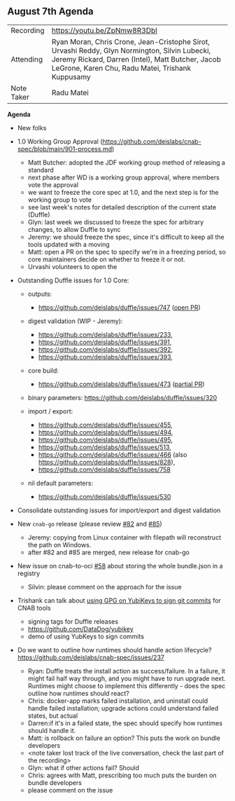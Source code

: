 ## **August 7th Agenda**


|  |  | 
| -------- | -------- |
| Recording | https://youtu.be/ZpNmw8R3DbI |
| Attending | Ryan Moran, Chris Crone, Jean-Cristophe Sirot, Urvashi Reddy, Glyn Normington, Silvin Lubecki, Jeremy Rickard, Darren (Intel), Matt Butcher, Jacob LeGrone, Karen Chu, Radu Matei, Trishank Kuppusamy |
| Note Taker | Radu Matei |

**Agenda**
* New folks
* 1.0 Working Group Approval (https://github.com/deislabs/cnab-spec/blob/main/901-process.md)
    * Matt Butcher: adopted the JDF working group method of releasing a standard
    * next phase after WD is a working group approval, where members vote the approval
    * we want to freeze the core spec at 1.0, and the next step is for the working group to vote
    * see last week's notes for detailed description of the current state (Duffle)
    * Glyn: last week we discussed to freeze the spec for arbitrary changes, to allow Duffle to sync
    * Jeremy: we should freeze the spec, since it's difficult to keep all the tools updated with a moving
    * Matt: open a PR on the spec to specify we're in a freezing period, so core maintainers decide on whether to freeze it or not.
    * Urvashi volunteers to open the 
* Outstanding Duffle issues for 1.0 Core:
    - outputs:
       - https://github.com/deislabs/duffle/issues/747 ([open PR](https://github.com/deislabs/duffle/pull/815))

    - digest validation (WIP - Jeremy): 
        - https://github.com/deislabs/duffle/issues/233,
        - https://github.com/deislabs/duffle/issues/391, 
        - https://github.com/deislabs/duffle/issues/392, 
        - https://github.com/deislabs/duffle/issues/393,
    - core build: 
        - https://github.com/deislabs/duffle/issues/473 ([partial PR](https://github.com/deislabs/duffle/pull/827))
    - binary parameters: https://github.com/deislabs/duffle/issues/320

    - import / export: 
        - https://github.com/deislabs/duffle/issues/455, 
        - https://github.com/deislabs/duffle/issues/494, 
        - https://github.com/deislabs/duffle/issues/495, 
        - https://github.com/deislabs/duffle/issues/513, 
        - https://github.com/deislabs/duffle/issues/466 (also https://github.com/deislabs/duffle/issues/828), 
        - https://github.com/deislabs/duffle/issues/758
    - nil default parameters: 
        - https://github.com/deislabs/duffle/issues/530
        
* Consolidate outstanding issues for import/export and digest validation
* New `cnab-go` release (please review [#82](https://github.com/deislabs/cnab-go/pull/82) and [#85](https://github.com/deislabs/cnab-go/pull/85))
    * Jeremy: copying from Linux container with filepath will reconstruct the path on Windows.
    * after #82 and #85 are merged, new release for cnab-go
* New issue on cnab-to-oci [#58](https://github.com/docker/cnab-to-oci/issues/58) about storing the whole bundle.json in a registry 
    * Silvin: please comment on the approach for the issue
* Trishank can talk about [using GPG on YubiKeys to sign git commits](https://github.com/DataDog/yubikey) for CNAB tools
    * signing tags for Duffle releases
    * https://github.com/DataDog/yubikey
    * demo of using YubKeys to sign commits
* Do we want to outline how runtimes should handle action lifecycle? https://github.com/deislabs/cnab-spec/issues/237
    * Ryan: Duffle treats the install action as success/failure. In a failure, it might fail half way through, and you might have to run upgrade next. Runtimes might choose to implement this differently - does the spec outline how runtimes should react?
    * Chris: docker-app marks failed installation, and uninstall could handle failed installation; upgrade actions could understand failed states, but actual
    * Darren:if it's in a failed state, the spec should specify how runtimes should handle it.
    * Matt: is rollback on failure an option? This puts the work on bundle developers
    * <note taker lost track of the live conversation, check the last part of the recording>
    * Glyn: what if other actions fail? Should 
    * Chris: agrees with Matt, prescribing too much puts the burden on bundle developers
    * please comment on the issue